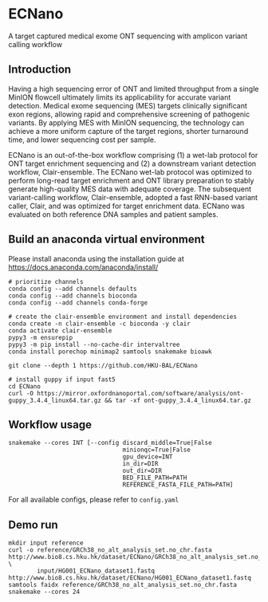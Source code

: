 # ECNano
A target captured medical exome ONT sequencing with amplicon variant calling workflow

## Introduction

Having a high sequencing error of ONT and limited throughput from a single MinION flowcell ultimately limits its applicability for accurate variant detection. Medical exome sequencing (MES) targets clinically significant exon regions, allowing rapid and comprehensive screening of pathogenic variants. By applying MES with MinION sequencing, the technology can achieve a more uniform capture of the target regions, shorter turnaround time, and lower sequencing cost per sample. 

ECNano is an out-of-the-box workflow comprising (1) a wet-lab protocol for ONT target enrichment sequencing and (2) a downstream variant detection workflow, Clair-ensemble. The ECNano wet-lab protocol was optimized to perform long-read target enrichment and ONT library preparation to stably generate high-quality MES data with adequate coverage. The subsequent variant-calling workflow, Clair-ensemble, adopted a fast RNN-based variant caller, Clair, and was optimized for target enrichment data. ECNano was evaluated on both reference DNA samples and patient samples.

## Build an anaconda virtual environment
Please install anaconda using the installation guide at https://docs.anaconda.com/anaconda/install/
```
# prioritize channels
conda config --add channels defaults
conda config --add channels bioconda
conda config --add channels conda-forge

# create the clair-ensemble environment and install dependencies
conda create -n clair-ensemble -c bioconda -y clair
conda activate clair-ensemble
pypy3 -m ensurepip
pypy3 -m pip install --no-cache-dir intervaltree
conda install porechop minimap2 samtools snakemake bioawk

git clone --depth 1 https://github.com/HKU-BAL/ECNano

# install guppy if input fast5
cd ECNano
curl -O https://mirror.oxfordnanoportal.com/software/analysis/ont-guppy_3.4.4_linux64.tar.gz && tar -xf ont-guppy_3.4.4_linux64.tar.gz
```
## Workflow usage
```
snakemake --cores INT [--config discard_middle=True|False 
                                minionqc=True|False 
                                gpu_device=INT 
                                in_dir=DIR 
                                out_dir=DIR
                                BED_FILE_PATH=PATH
                                REFERENCE_FASTA_FILE_PATH=PATH]
```
For all available configs, please refer to `config.yaml`

## Demo run
```
mkdir input reference
curl -o reference/GRCh38_no_alt_analysis_set.no_chr.fasta http://www.bio8.cs.hku.hk/dataset/ECNano/GRCh38_no_alt_analysis_set.no_chr.fasta \
        input/HG001_ECNano_dataset1.fastq http://www.bio8.cs.hku.hk/dataset/ECNano/HG001_ECNano_dataset1.fastq
samtools faidx reference/GRCh38_no_alt_analysis_set.no_chr.fasta
snakemake --cores 24
```
